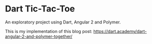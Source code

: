 Dart Tic-Tac-Toe
================

An exploratory project using Dart, Angular 2 and Polymer.

This is my implementation of this blog post: https://dart.academy/dart-angular-2-and-polymer-together/